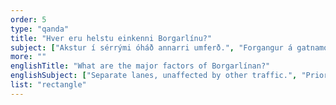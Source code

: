```yaml
---
order: 5
type: "qanda"
title: "Hver eru helstu einkenni Borgarlínu?"
subject: ["Akstur í sérrými óháð annarri umferð.", "Forgangur á gatnamótum.", "Jafnt yfirborð án hraðahindrana sem gerir aksturinn þægilegan fyrir farþega.", "Stoppistöðvar sem eru við sérrýmið þannig að vagnarnir þurfa ekki að aka inn í vasa.", "Aðgengi við stöðvar er óhindrað, þannig að hægt er að ganga beint inn í vagnana af brautarpöllum.", "Vagnar Borgarlínu eru stærri en strætisvagnar og geta tekið um 150-200 farþega.", "Áreiðanlegur ferðatími og há tíðni, þ.e. 7,5-10 mín á milli vagna."]
more: ""
englishTitle: "What are the major factors of Borgarlínan?"
englishSubject: ["Separate lanes, unaffected by other traffic.", "Priority at intersections.", "Even surface without speed bumps, making the drive more comfortable for passengers.", "Bus stops located by the separate lanes", "Access to bus stops is easy, so you can walk directly into the vehicles from the platforms.", "Bus Rapid Transit buses are larger than regular buses and can carry 150-200 passengers.", "Schedule is reliable and frequent, with 7.5-10 minutes between buses."]
list: "rectangle"
---
```


